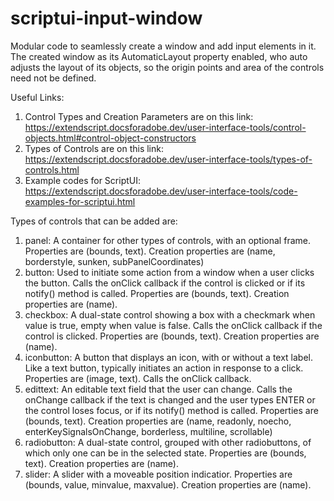 # scriptui-input-window
Modular code to seamlessly create a window and add input elements in it. The created window as its AutomaticLayout property enabled, who auto adjusts the layout of its objects, so the origin points and area of the controls need not be defined.

Useful Links:

1. Control Types and Creation Parameters are on this link: https://extendscript.docsforadobe.dev/user-interface-tools/control-objects.html#control-object-constructors
2. Types of Controls are on this link: https://extendscript.docsforadobe.dev/user-interface-tools/types-of-controls.html
3. Example codes for ScriptUI: https://extendscript.docsforadobe.dev/user-interface-tools/code-examples-for-scriptui.html


Types of controls that can be added are:
1. panel: A container for other types of controls, with an optional frame. Properties are (bounds, text). Creation properties are (name, borderstyle, sunken, subPanelCoordinates)
2. button: Used to initiate some action from a window when a user clicks the button. Calls the onClick callback if the control is clicked or if its notify() method is called. Properties are (bounds, text). Creation properties are (name).
3. checkbox: A dual-state control showing a box with a checkmark when value is true, empty when value is false. Calls the onClick callback if the control is clicked. Properties are (bounds, text). Creation properties are (name).
4. iconbutton: A button that displays an icon, with or without a text label. Like a text button, typically initiates an action in response to a click. Properties are (image, text). Calls the onClick callback.
5. edittext: An editable text field that the user can change. Calls the onChange callback if the text is changed and the user types ENTER or the control loses focus, or if its notify() method is called. Properties are (bounds, text). Creation properties are (name, readonly, noecho, enterKeySignalsOnChange, borderless, multiline, scrollable)
6. radiobutton: A dual-state control, grouped with other radiobuttons, of which only one can be in the selected state. Properties are (bounds, text). Creation properties are (name).
7. slider: A slider with a moveable position indicatior. Properties are (bounds, value, minvalue, maxvalue). Creation properties are (name).
